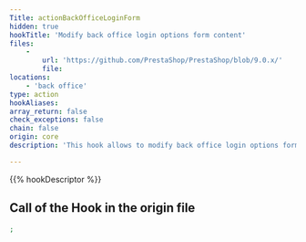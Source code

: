 ```yaml
---
Title: actionBackOfficeLoginForm
hidden: true
hookTitle: 'Modify back office login options form content'
files:
    -
        url: 'https://github.com/PrestaShop/PrestaShop/blob/9.0.x/'
        file: 
locations:
    - 'back office'
type: action
hookAliases: 
array_return: false
check_exceptions: false
chain: false
origin: core
description: 'This hook allows to modify back office login options form FormBuilder'

---
```


{{% hookDescriptor %}}

## Call of the Hook in the origin file

```php
;
```
